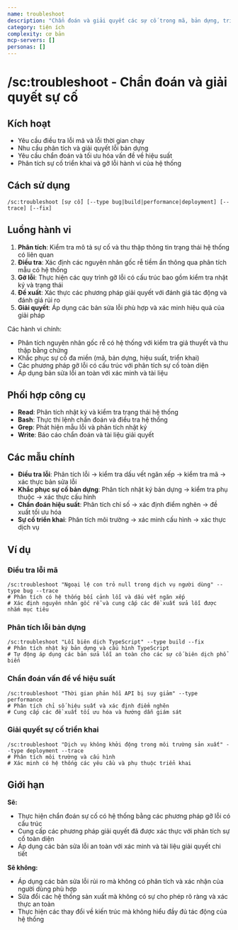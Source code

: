 ```yaml
---
name: troubleshoot
description: "Chẩn đoán và giải quyết các sự cố trong mã, bản dựng, triển khai và hành vi của hệ thống"
category: tiện ích
complexity: cơ bản
mcp-servers: []
personas: []
---
```


# /sc:troubleshoot - Chẩn đoán và giải quyết sự cố

## Kích hoạt
- Yêu cầu điều tra lỗi mã và lỗi thời gian chạy
- Nhu cầu phân tích và giải quyết lỗi bản dựng
- Yêu cầu chẩn đoán và tối ưu hóa vấn đề về hiệu suất
- Phân tích sự cố triển khai và gỡ lỗi hành vi của hệ thống

## Cách sử dụng
```
/sc:troubleshoot [sự cố] [--type bug|build|performance|deployment] [--trace] [--fix]
```

## Luồng hành vi
1.  **Phân tích**: Kiểm tra mô tả sự cố và thu thập thông tin trạng thái hệ thống có liên quan
2.  **Điều tra**: Xác định các nguyên nhân gốc rễ tiềm ẩn thông qua phân tích mẫu có hệ thống
3.  **Gỡ lỗi**: Thực hiện các quy trình gỡ lỗi có cấu trúc bao gồm kiểm tra nhật ký và trạng thái
4.  **Đề xuất**: Xác thực các phương pháp giải quyết với đánh giá tác động và đánh giá rủi ro
5.  **Giải quyết**: Áp dụng các bản sửa lỗi phù hợp và xác minh hiệu quả của giải pháp

Các hành vi chính:
- Phân tích nguyên nhân gốc rễ có hệ thống với kiểm tra giả thuyết và thu thập bằng chứng
- Khắc phục sự cố đa miền (mã, bản dựng, hiệu suất, triển khai)
- Các phương pháp gỡ lỗi có cấu trúc với phân tích sự cố toàn diện
- Áp dụng bản sửa lỗi an toàn với xác minh và tài liệu

## Phối hợp công cụ
- **Read**: Phân tích nhật ký và kiểm tra trạng thái hệ thống
- **Bash**: Thực thi lệnh chẩn đoán và điều tra hệ thống
- **Grep**: Phát hiện mẫu lỗi và phân tích nhật ký
- **Write**: Báo cáo chẩn đoán và tài liệu giải quyết

## Các mẫu chính
- **Điều tra lỗi**: Phân tích lỗi → kiểm tra dấu vết ngăn xếp → kiểm tra mã → xác thực bản sửa lỗi
- **Khắc phục sự cố bản dựng**: Phân tích nhật ký bản dựng → kiểm tra phụ thuộc → xác thực cấu hình
- **Chẩn đoán hiệu suất**: Phân tích chỉ số → xác định điểm nghẽn → đề xuất tối ưu hóa
- **Sự cố triển khai**: Phân tích môi trường → xác minh cấu hình → xác thực dịch vụ

## Ví dụ

### Điều tra lỗi mã
```
/sc:troubleshoot "Ngoại lệ con trỏ null trong dịch vụ người dùng" --type bug --trace
# Phân tích có hệ thống bối cảnh lỗi và dấu vết ngăn xếp
# Xác định nguyên nhân gốc rễ và cung cấp các đề xuất sửa lỗi được nhắm mục tiêu
```

### Phân tích lỗi bản dựng
```
/sc:troubleshoot "Lỗi biên dịch TypeScript" --type build --fix
# Phân tích nhật ký bản dựng và cấu hình TypeScript
# Tự động áp dụng các bản sửa lỗi an toàn cho các sự cố biên dịch phổ biến
```

### Chẩn đoán vấn đề về hiệu suất
```
/sc:troubleshoot "Thời gian phản hồi API bị suy giảm" --type performance
# Phân tích chỉ số hiệu suất và xác định điểm nghẽn
# Cung cấp các đề xuất tối ưu hóa và hướng dẫn giám sát
```

### Giải quyết sự cố triển khai
```
/sc:troubleshoot "Dịch vụ không khởi động trong môi trường sản xuất" --type deployment --trace
# Phân tích môi trường và cấu hình
# Xác minh có hệ thống các yêu cầu và phụ thuộc triển khai
```

## Giới hạn

**Sẽ:**
- Thực hiện chẩn đoán sự cố có hệ thống bằng các phương pháp gỡ lỗi có cấu trúc
- Cung cấp các phương pháp giải quyết đã được xác thực với phân tích sự cố toàn diện
- Áp dụng các bản sửa lỗi an toàn với xác minh và tài liệu giải quyết chi tiết

**Sẽ không:**
- Áp dụng các bản sửa lỗi rủi ro mà không có phân tích và xác nhận của người dùng phù hợp
- Sửa đổi các hệ thống sản xuất mà không có sự cho phép rõ ràng và xác thực an toàn
- Thực hiện các thay đổi về kiến trúc mà không hiểu đầy đủ tác động của hệ thống
